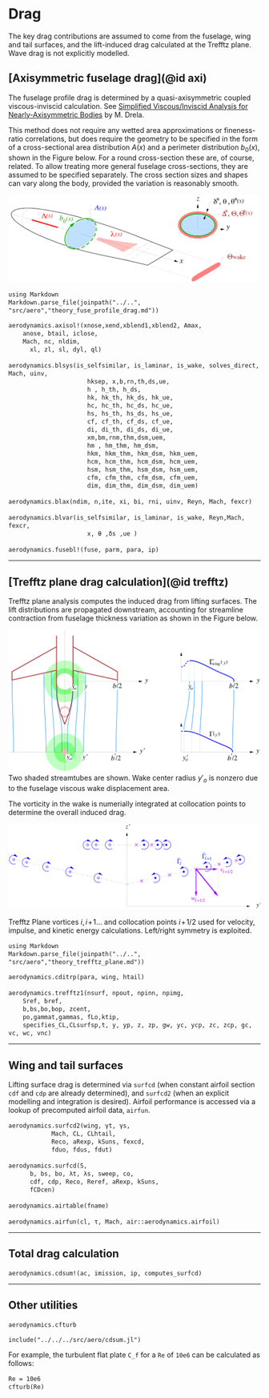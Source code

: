 # Drag

The key drag contributions are assumed to come from the fuselage, wing and tail surfaces, and the lift-induced drag calculated at the Trefftz plane. Wave drag is not explicitly modelled.


## [Axisymmetric fuselage drag](@id axi)
The fuselage profile drag is determined by a quasi-axisymmetric coupled viscous-inviscid calculation. See [Simplified Viscous/Inviscid Analysis for Nearly-Axisymmetric Bodies](../assets/drela_TASOPT_2p16/axibl.pdf) by M. Drela.

This method does not require any wetted area approximations or fineness-ratio correlations, but does require the geometry to be specified in the form of a
cross-sectional area distribution $A{\scriptstyle (x)}$ and a
perimeter distribution $b_0{\scriptstyle (x)}$, shown in the
Figure below. For a round cross-section these are, of course, related. To allow treating
more general fuselage cross-sections, they are assumed to be specified
separately. The cross section sizes and shapes can vary along the body,
provided the variation is reasonably smooth.

![ADfuse](../assets/ADfuse.png)

```@eval
using Markdown
Markdown.parse_file(joinpath("../..", "src/aero","theory_fuse_profile_drag.md"))
```

```@docs
aerodynamics.axisol!(xnose,xend,xblend1,xblend2, Amax, 
	anose, btail, iclose,
	Mach, nc, nldim,
      xl, zl, sl, dyl, ql)

aerodynamics.blsys(is_selfsimilar, is_laminar, is_wake, solves_direct, Mach, uinv,
                      hksep, x,b,rn,th,ds,ue,
                      h , h_th, h_ds,
                      hk, hk_th, hk_ds, hk_ue,
                      hc, hc_th, hc_ds, hc_ue,
                      hs, hs_th, hs_ds, hs_ue,
                      cf, cf_th, cf_ds, cf_ue,
                      di, di_th, di_ds, di_ue,
                      xm,bm,rnm,thm,dsm,uem, 
                      hm , hm_thm, hm_dsm,
                      hkm, hkm_thm, hkm_dsm, hkm_uem,
                      hcm, hcm_thm, hcm_dsm, hcm_uem,
                      hsm, hsm_thm, hsm_dsm, hsm_uem,
                      cfm, cfm_thm, cfm_dsm, cfm_uem,
                      dim, dim_thm, dim_dsm, dim_uem)

aerodynamics.blax(ndim, n,ite, xi, bi, rni, uinv, Reyn, Mach, fexcr)

aerodynamics.blvar(is_selfsimilar, is_laminar, is_wake, Reyn,Mach, fexcr,
                      x, θ ,δs ,ue )

aerodynamics.fusebl!(fuse, parm, para, ip)
```

---

## [Trefftz plane drag calculation](@id trefftz)

Trefftz plane analysis computes the induced drag from lifting surfaces. The lift distributions are propagated downstream, accounting for streamline contraction from fuselage thickness variation as shown in the Figure below. 

![](../assets/trefftz.png)
Two shaded streamtubes are shown. Wake center radius $y'_o$ is nonzero due to the fuselage viscous wake displacement area.

The vorticity in the wake is numerially integrated at collocation points to determine the overall induced drag.

![T](../assets/tpvort.png)

Trefftz Plane vortices $i,i\!+\!1 \ldots$ and collocation points
$i\!+\!1/2$ used for velocity, impulse, and kinetic energy calculations.
Left/right symmetry is exploited.  

```@eval
using Markdown
Markdown.parse_file(joinpath("../..", "src/aero","theory_trefftz_plane.md"))
```

```@docs
aerodynamics.cditrp(para, wing, htail)

aerodynamics.trefftz1(nsurf, npout, npinn, npimg,
	Sref, bref,
	b,bs,bo,bop, zcent,
	po,gammat,gammas, fLo,ktip,
	specifies_CL,CLsurfsp,t, y, yp, z, zp, gw, yc, ycp, zc, zcp, gc, vc, wc, vnc)
```
---

## Wing and tail surfaces

Lifting surface drag is determined via `surfcd` (when constant airfoil section `cdf` and `cdp` are already determined), and `surfcd2` (when an explicit modelling and integration is desired). Airfoil performance is accessed via a lookup of precomputed airfoil data, `airfun`.

```@docs
aerodynamics.surfcd2(wing, γt, γs,
            Mach, CL, CLhtail, 
            Reco, aRexp, kSuns, fexcd,
            fduo, fdus, fdut)

aerodynamics.surfcd(S,
      b, bs, bo, λt, λs, sweep, co,
      cdf, cdp, Reco, Reref, aRexp, kSuns,
      fCDcen)

aerodynamics.airtable(fname)

aerodynamics.airfun(cl, τ, Mach, air::aerodynamics.airfoil)

```

---

## Total drag calculation
```@docs
aerodynamics.cdsum!(ac, imission, ip, computes_surfcd)
```
---

## Other utilities

```@docs
aerodynamics.cfturb
```
```@setup cfturb
include("../../../src/aero/cdsum.jl")

```
For example, the turbulent flat plate ``C_f`` for a ``Re`` of ``10e6`` can be calculated as follows:

```@example cfturb
Re = 10e6
cfturb(Re)
```
